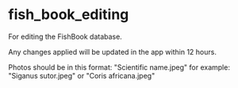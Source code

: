 # fish_book_editing
For editing the FishBook database.

Any changes applied will be updated in the app within 12 hours.

Photos should be in this format: "Scientific name.jpeg" for example: "Siganus sutor.jpeg" or "Coris africana.jpeg"
